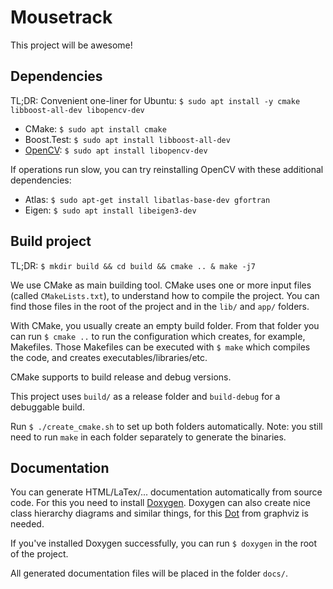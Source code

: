 # Mousetrack

This project will be awesome!

## Dependencies

TL;DR: Convenient one-liner for Ubuntu: `$ sudo apt install -y cmake libboost-all-dev libopencv-dev`

- CMake: `$ sudo apt install cmake`
- Boost.Test: `$ sudo apt install libboost-all-dev`
- [OpenCV](https://docs.opencv.org/trunk/d7/d9f/tutorial_linux_install.html): `$ sudo apt install libopencv-dev`


If operations run slow, you can try reinstalling OpenCV with these additional dependencies:
- Atlas: `$ sudo apt-get install libatlas-base-dev gfortran`
- Eigen: `$ sudo apt install libeigen3-dev`

## Build project

TL;DR: `$ mkdir build && cd build && cmake .. & make -j7`

We use CMake as main building tool. CMake uses one or more input files (called `CMakeLists.txt`), to understand how to compile the project.
You can find those files in the root of the project and in the `lib/` and `app/` folders.

With CMake, you usually create an empty build folder. From that folder you can run `$ cmake ..` to run the configuration which creates, for example, Makefiles.
Those Makefiles can be executed with `$ make` which compiles the code, and creates executables/libraries/etc.

CMake supports to build release and debug versions. 

This project uses `build/` as a release folder and `build-debug` for a debuggable build. 

Run `$ ./create_cmake.sh` to set up both folders automatically. Note: you still need to run `make` in each folder separately to generate the binaries.


## Documentation

You can generate HTML/LaTex/... documentation automatically from source code.
For this you need to install [Doxygen](http://www.stack.nl/~dimitri/doxygen/). 
Doxygen can also create nice class hierarchy diagrams and similar things, for this [Dot](http://www.graphviz.org/download/) from graphviz is needed.

If you've installed Doxygen successfully, you can run `$ doxygen` in the root of the project.

All generated documentation files will be placed in the folder `docs/`.

